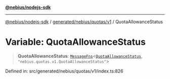 [**@nebius/nodejs-sdk**](../../../../../README.md)

***

[@nebius/nodejs-sdk](../../../../../README.md) / [generated/nebius/quotas/v1](../README.md) / QuotaAllowanceStatus

# Variable: QuotaAllowanceStatus

> **QuotaAllowanceStatus**: [`MessageFns`](../../../../../runtime/protos/core/interfaces/MessageFns.md)\<[`QuotaAllowanceStatus`](../interfaces/QuotaAllowanceStatus.md), `"nebius.quotas.v1.QuotaAllowanceStatus"`\>

Defined in: src/generated/nebius/quotas/v1/index.ts:826
